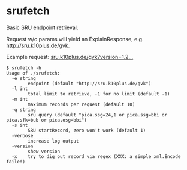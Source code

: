 # srufetch

Basic SRU endpoint retrieval.

Request w/o params will yield an ExplainResponse, e.g. http://sru.k10plus.de/gvk.

Example request: [sru.k10plus.de/gvk?version=1.2...](http://sru.k10plus.de/gvk?version=1.2&operation=searchRetrieve&query=pica.ssg=24,1%20or%20pica.ssg=bbi%20or%20pica.sfk=bub%20or%20pica.osg=bbi&maximumRecords=10&startRecord=10)

```
$ srufetch -h
Usage of ./srufetch:
  -e string
        endpoint (default "http://sru.k10plus.de/gvk")
  -l int
        total limit to retrieve, -1 for no limit (default -1)
  -m int
        maximum records per request (default 10)
  -q string
        sru query (default "pica.ssg=24,1 or pica.ssg=bbi or pica.sfk=bub or pica.osg=bbi")
  -s int
        SRU startRecord, zero won't work (default 1)
  -verbose
        increase log output
  -version
        show version
  -x    try to dig out record via regex (XXX: a simple xml.Encode failed)
```

